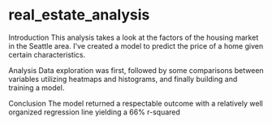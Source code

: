 # real_estate_analysis



Introduction
This analysis takes a look at the factors of the housing market in the Seattle area. I've created a model to predict the price of a home given certain characteristics.

Analysis
Data exploration was first, followed by some comparisons between variables utilizing heatmaps and histograms, and finally building and training a model.

Conclusion
The model returned a respectable outcome with a relatively well organized regression line yielding a 66% r-squared




